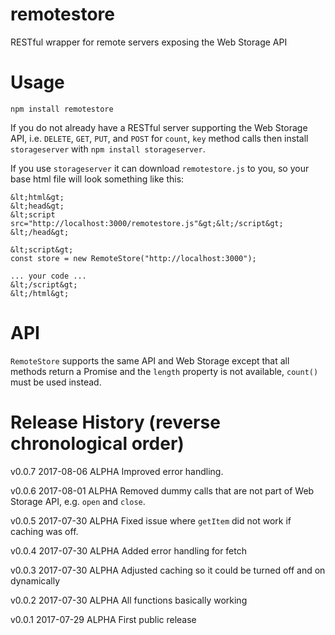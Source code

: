 # remotestore
RESTful wrapper for remote servers exposing the Web Storage API

# Usage

`npm install remotestore`

If you do not already have a RESTful server supporting the Web Storage API, i.e. `DELETE`, `GET`, `PUT`, and `POST` for `count`, `key` method calls then install `storageserver` with `npm install storageserver`.

If you use `storageserver` it can download `remotestore.js` to you, so your base html file will look something like this:

```
&lt;html&gt;
&lt;head&gt;
&lt;script src="http://localhost:3000/remotestore.js"&gt;&lt;/script&gt;
&lt;/head&gt;

&lt;script&gt;
const store = new RemoteStore("http://localhost:3000");

... your code ...
&lt;/script&gt;
&lt;/html&gt;
```

# API

`RemoteStore` supports the same API and Web Storage except that all methods return a Promise and the `length` property is not available, `count()` must be used instead.


# Release History (reverse chronological order)

v0.0.7 2017-08-06 ALPHA Improved error handling.

v0.0.6 2017-08-01 ALPHA Removed dummy calls that are not part of Web Storage API, e.g. `open` and `close`.

v0.0.5 2017-07-30 ALPHA Fixed issue where `getItem` did not work if caching was off.

v0.0.4 2017-07-30 ALPHA Added error handling for fetch

v0.0.3 2017-07-30 ALPHA Adjusted caching so it could be turned off and on dynamically

v0.0.2 2017-07-30 ALPHA All functions basically working

v0.0.1 2017-07-29 ALPHA First public release